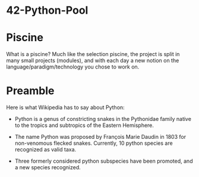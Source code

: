 # 42-Python-Pool

# Piscine

What is a piscine?
Much like the selection piscine, the project is split in many small projects (modules), and
with each day a new notion on the language/paradigm/technology you chose to work on.

# Preamble
Here is what Wikipedia has to say about Python:

  - Python is a genus of constricting snakes in the Pythonidae family native to the tropics
and subtropics of the Eastern Hemisphere.

  - The name Python was proposed by François Marie Daudin in 1803 for non-venomous
flecked snakes. Currently, 10 python species are recognized as valid taxa.

  - Three formerly considered python subspecies have been promoted, and a new species
recognized.
